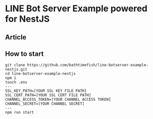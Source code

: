 # LINE Bot Server Example powered for NestJS

## Article



## How to start

```
git clone https://github.com/bathtimefish/line-botserver-example-nestjs.git
cd line-botserver-example-nestjs
npm i
touch .env
---
SSL_KEY_PATH=[YOUR SSL KEY FILE PATH]
SSL_CERT_PATH=[YOUR SSL CERT FILE PATH]
CHANNEL_ACCESS_TOKEN=[YOUR CHANNEL ACCESS TOKEN]
CHANNEL_SECRET=[YOUR CHANNEL SECRET]
---
npm run start
```